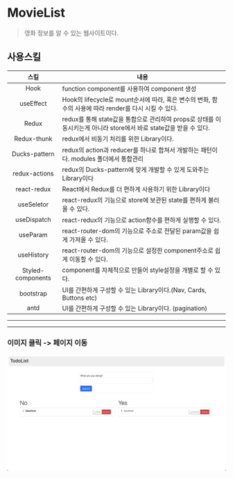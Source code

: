 # MovieList

> 영화 정보를 알 수 있는 웹사이트이다.

## 사용스킬

|       스킬        | 내용                                                                                                               |
| :---------------: | ------------------------------------------------------------------------------------------------------------------ |
|       Hook        | function component를 사용하여 component 생성                                                                       |
|     useEffect     | Hook의 lifecycle로 mount순서에 따라, 혹은 변수의 변화, 함수의 사용에 따라 render를 다시 시킬 수 있다.              |
|       Redux       | redux를 통해 state값을 통합으로 관리하여 props로 상태를 이동시키는게 아니라 store에서 바로 state값을 받을 수 있다. |
|    Redux-thunk    | redux에서 비동기 처리를 위한 Library이다.                                                                          |
|   Ducks-pattern   | redux의 action과 reducer를 하나로 합쳐서 개발하는 패턴이다. modules 폴더에서 통합관리                              |
|   redux-actions   | redux의 Ducks-pattern에 맞게 개발할 수 있게 도와주는 Library이다                                                   |
|    react-redux    | React에서 Redux를 더 편하게 사용하기 위한 Library이다                                                              |
|    useSeletor     | react-redux의 기능으로 store에 보관된 state를 편하게 불러올 수 있다.                                               |
|    useDispatch    | react-redux의 기능으로 action함수를 편하게 실행할 수 있다.                                                         |
|     useParam      | react-router-dom의 기능으로 주소로 전달된 param값을 쉽게 가져올 수 있다.                                           |
|    useHistory     | react-router-dom의 기능으로 설정한 component주소로 쉽게 이동할 수 있다.                                            |
| Styled-components | component를 자체적으로 만들어 style설정을 개별로 할 수 있다.                                                       |
|     bootstrap     | UI를 간편하게 구성할 수 있는 Library이다.(Nav, Cards, Buttons etc)                                                 |
|       antd        | UI를 간편하게 구성할 수 있는 Library이다. (pagination)                                                             |

---

---

### 이미지 클릭 -> 페이지 이동

[![garo](https://github.com/Ahn-GiHwan/TodoList_react_redux/blob/master/public/todo.png?raw=true)](https://t0d01ist.netlify.app/)

